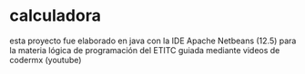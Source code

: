 # calculadora
esta proyecto fue elaborado en java con la IDE Apache Netbeans (12.5) para la materia lógica de programación del ETITC guiada mediante videos de  codermx (youtube)
